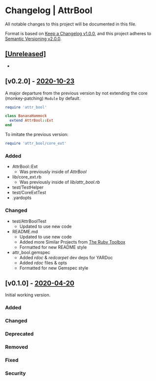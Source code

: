 # Changelog | AttrBool

All notable changes to this project will be documented in this file.

Format is based on [Keep a Changelog v1.0.0](https://keepachangelog.com/en/1.0.0/),
and this project adheres to [Semantic Versioning v2.0.0](https://semver.org/spec/v2.0.0.html).

## [[Unreleased]](https://github.com/esotericpig/attr_bool/compare/v0.2.0...HEAD)

-

## [v0.2.0] - [2020-10-23](https://github.com/esotericpig/attr_bool/compare/v0.1.0...v0.2.0)

A major departure from the previous version by not extending the core (monkey-patching) `Module` by default.

```Ruby
require 'attr_bool'

class BananaHammock
  extend AttrBool::Ext
end
```

To imitate the previous version:

```Ruby
require 'attr_bool/core_ext'
```

### Added
- AttrBool::Ext
    - Was previously inside of *AttrBool*
- lib/core_ext.rb
    - Was previously inside of *lib/attr_bool.rb*
- test/TestHelper
- test/CoreExtTest
- .yardopts

### Changed
- test/AttrBoolTest
    - Updated to use new code
- README.md
    - Updated to use new code
    - Added more Similar Projects from [The Ruby Toolbox](https://www.ruby-toolbox.com/search?q=attr+bool)
    - Formatted for new README style
- attr_bool.gemspec
    - Added *rdoc* & *redcarpet* dev deps for YARDoc
    - Added *rdoc* files & opts
    - Formatted for new Gemspec style

## [v0.1.0] - [2020-04-20](https://github.com/esotericpig/attr_bool/tree/v0.1.0)

Initial working version.

### Added
### Changed
### Deprecated
### Removed
### Fixed
### Security

